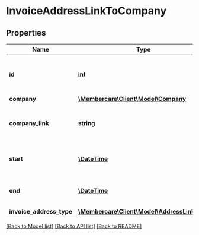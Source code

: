 # InvoiceAddressLinkToCompany

## Properties
Name | Type | Description | Notes
------------ | ------------- | ------------- | -------------
**id** | **int** | The Identification Id of the invoice address | [optional] 
**company** | [**\Membercare\Client\Model\Company**](Company.md) |  | [optional] 
**company_link** | **string** | The company whose address will be used | [optional] 
**start** | [**\DateTime**](\DateTime.md) | The start date of the invoice address | [optional] 
**end** | [**\DateTime**](\DateTime.md) | The end date of the invoice address | [optional] 
**invoice_address_type** | [**\Membercare\Client\Model\AddressLinkType**](AddressLinkType.md) |  | [optional] 

[[Back to Model list]](../../README.md#documentation-for-models) [[Back to API list]](../../README.md#documentation-for-api-endpoints) [[Back to README]](../../README.md)

